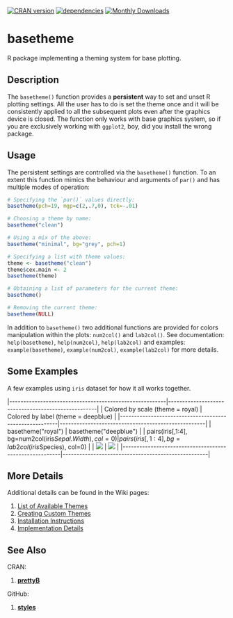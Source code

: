 [![CRAN version](http://www.r-pkg.org/badges/version/basetheme)](https://cran.r-project.org/package=basetheme)
[![dependencies](https://tinyverse.netlify.com/badge/basetheme)](https://CRAN.R-project.org/package=basetheme)
[![Monthly Downloads](https://cranlogs.r-pkg.org/badges/basetheme)](https://cranlogs.r-pkg.org/badges/basetheme)

# basetheme #

R package implementing a theming system for base plotting.

## Description ##

The `basetheme()` function provides a **persistent** way to set and unset R plotting settings.
All the user has to do is set the theme once and it will be consistently applied to all the subsequent plots even after the graphics device is closed.
The function only works with base graphics system, so if you are exclusively working with `ggplot2`, boy, did you install the wrong package.

## Usage ##

The persistent settings are controlled via the `basetheme()` function.
To an extent this function mimics the behaviour and arguments of `par()` and has multiple modes of operation:

```r
# Specifying the `par()` values directly:
basetheme(pch=19, mgp=c(2,.7,0), tck=-.01)

# Choosing a theme by name:
basetheme("clean")

# Using a mix of the above:
basetheme("minimal", bg="grey", pch=1)

# Specifying a list with theme values:
theme <- basetheme("clean")
theme$cex.main <- 2
basetheme(theme)

# Obtaining a list of parameters for the current theme:
basetheme()

# Removing the current theme:
basetheme(NULL)
```

In addition to `basetheme()` two additional functions are provided for colors manipulation within the plots: `num2col()` and `lab2col()`.
See documentation: `help(basetheme)`, `help(num2col)`, `help(lab2col)` and examples: `example(basetheme)`, `example(num2col)`, `example(lab2col)` for more details.

## Some Examples ##

A few examples using `iris` dataset for how it all works together.

|--------------------------------------------------------|----------------------------------------------------|
| Colored by scale (theme = royal)                       |  Colored by label (theme = deepblue)               |
|--------------------------------------------------------|----------------------------------------------------|
| basetheme("royal")                                     | basetheme("deepblue")                              |
| pairs(iris[,1:4], bg=num2col(iris$Sepal.Width), col=0) | pairs(iris[,1:4], bg=lab2col(iris$Species), col=0) |
| ![](https://camo.githubusercontent.com/97ac10e27e48e4482312d5fda34910736dc18393/687474703a2f2f6b61726f6c69732e6b6f6e63657669636975732e6c742f646174612f626173657468656d652f62727574616c2e706e67)                                                  | ![](https://camo.githubusercontent.com/97ac10e27e48e4482312d5fda34910736dc18393/687474703a2f2f6b61726f6c69732e6b6f6e63657669636975732e6c742f646174612f626173657468656d652f62727574616c2e706e67)                                              |
|--------------------------------------------------------|----------------------------------------------------|

## More Details ##

Additional details can be found in the Wiki pages:

1. [List of Available Themes](https://github.com/KKPMW/basetheme/wiki/Theme-List)
2. [Creating Custom Themes](https://github.com/KKPMW/basetheme/wiki/Creating-Themes)
3. [Installation Instructions](https://github.com/KKPMW/basetheme/wiki/Installation)
4. [Implementation Details](https://github.com/KKPMW/basetheme/wiki/Implementation-Details)

## See Also ##

CRAN:

1. [**prettyB**](https://github.com/jumpingrivers/prettyB)

GitHub:

1. [**styles**](https://github.com/leehazel/styles)

